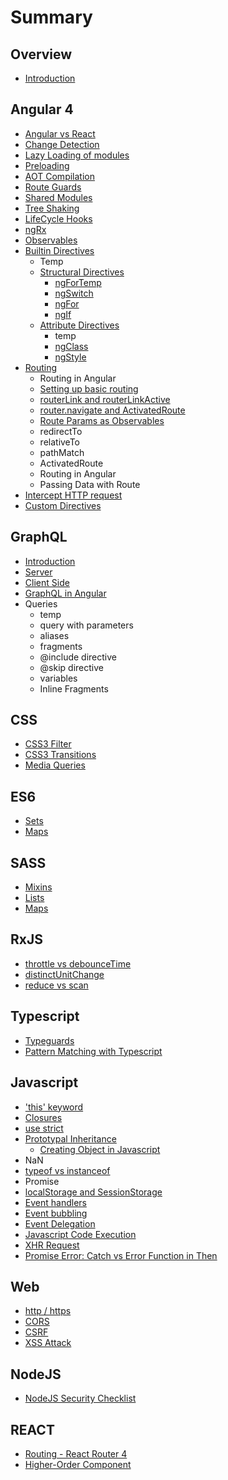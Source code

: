 # Summary

## Overview

* [Introduction](README.md)

## Angular 4

* [Angular vs React](angular4/angular-vs-react.md)
* [Change Detection](angular4/change-detection.md)
* [Lazy Loading of modules](angular4/lazy-loading-of-modules.md)
* [Preloading](angular4/preloading.md)
* [AOT Compilation](angular4/aot-compilation.md)
* [Route Guards](angular4/route-guards.md)
* [Shared Modules](angular4/shared-modules.md)
* [Tree Shaking](angular4/tree-shaking.md)
* [LifeCycle Hooks](angular4/lifecycle-hooks.md)
* [ngRx](angular4/ngrx.md)
* [Observables](angular4/rx-observables.md)
* [Builtin Directives](angular4/builtin-directives.md)
  * Temp
  * [Structural Directives](angular4/directive.md)
    * [ngForTemp](angular4/directive/ngfor.md)
    * [ngSwitch](angular4/directive/ngswitch.md)
    * [ngFor](angular4/directive/ngfor-directive.md)
    * [ngIf](angular4/directive/ngif.md)
  * [Attribute Directives](angular4/attribute-directives.md)
    * temp
    * [ngClass](angular4/attribute-directives/ngclass.md)
    * [ngStyle](angular4/attribute-directives/ngstyle.md)
* [Routing](angular4/routing.md)
  * Routing in Angular
  * [Setting up basic routing](angular4/setting-up-basic-routing.md)
  * [routerLink and routerLinkActive](angular4/routerlink.md)
  * [router.navigate and ActivatedRoute](angular4/routernavigate.md)
  * [Route Params as Observables](angular4/route-params-and-data.md)
  * redirectTo
  * relativeTo
  * pathMatch
  * ActivatedRoute
  * Routing in Angular
  * Passing Data with Route
* [Intercept HTTP request](angular4/intercept-http-request.md)
* [Custom Directives](angular4/custom-directives.md)

## GraphQL

* [Introduction](graphql/introduction.md)
* [Server](graphql/server.md)
* [Client Side](graphql/client-side.md)
* [GraphQL in Angular](graphql/graphql-in-angular.md)
* Queries
  * temp
  * query with parameters
  * aliases
  * fragments
  * @include directive
  * @skip directive
  * variables
  * Inline Fragments

## CSS

* [CSS3 Filter](css3-filter.md)
* [CSS3 Transitions](methods.md)
* [Media Queries](media-queries.md)

## ES6

* [Sets](es6/sets.md)
* [Maps](es6/maps.md)

## SASS

* [Mixins](sass-scss/sass-mixins.md)
* [Lists](sass-scss/lists.md)
* [Maps](sass-scss/maps.md)

## RxJS

* [throttle vs debounceTime](rxjs/debouncetime.md)
* [distinctUnitChange](rxjs/distinctunitchange.md)
* [reduce vs scan](rxjs/reduce-vs-scan.md)

## Typescript

* [Typeguards](typescript/typeguards.md)
* [Pattern Matching with Typescript](typescript/pattern-matching-with-typescript.md)

## Javascript

* ['this' keyword](javascript/this-keyword.md)
* [Closures](javascript/closures.md)
* [use strict](javascript/use-strict.md)
* [Prototypal Inheritance](javascript/prototypical-inheritance.md)
  * [Creating Object in Javascript](javascript/prototypical-inheritance/creating-object-in-javascript.md)
* NaN
* [typeof vs instanceof](javascript/typeof-vs-instanceof.md)
* Promise
* [localStorage and SessionStorage](javascript/localstorage-and-sessionstorage.md)
* [Event handlers](javascript/event-handlers.md)
* [Event bubbling](javascript/event-bubbling.md)
* [Event Delegation](javascript/event-delegation.md)
* [Javascript Code Execution](javascript/javascript-code-execution.md)
* [XHR Request](javascript/xhr-request.md)
* [Promise Error: Catch vs Error Function in Then ](javascript/promise-error-catch-vs-error-function-in-then.md)

## Web

* [http / https](web/http-https.md)
* [CORS](web/cors.md)
* [CSRF](web/csrf.md)
* [XSS Attack](web/xss-attack.md)

## NodeJS

* [NodeJS Security Checklist](web/nodejs-security-checklist.md)

## REACT

* [Routing - React Router 4](javascript/routing-react-router-4.md)
* [Higher-Order Component](javascript/higher-order-component.md)

